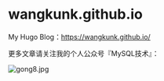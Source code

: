 # wangkunk.github.io
My Hugo Blog：https://wangkunk.github.io/

更多文章请关注我的个人公众号『MySQL技术』：

![gong8.jpg](https://cdn.nlark.com/yuque/0/2019/jpeg/119537/1572603112848-ab4c590a-8485-420a-8c68-fdbc7f1c44c3.jpeg)
